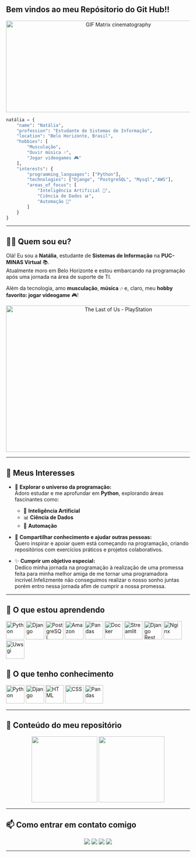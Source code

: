## Bem vindos ao meu Repósitorio do Git Hub!! 
 
<p align="center">
  <img src="https://media.giphy.com/media/sk6yL9EGVeAcE/giphy.gif" alt="GIF Matrix cinematography" width="600" height="250" />
</p>


```python
natália = {
    "name": "Natália",
    "profession": "Estudante de Sistemas de Informação",
    "location": "Belo Horizonte, Brasil",
    "hobbies": [
        "Musculação",
        "Ouvir música 🎶",
        "Jogar videogames 🎮"
    ],
    "interests": {
        "programming_languages": ["Python"],
        "technologies": ["Django", "PostgreSQL", "Mysql","AWS"],
        "areas_of_focus": [
            "Inteligência Artificial 🤖",
            "Ciência de Dados 📊",
            "Automação 🔧"
        ]
    }
}

````


---

## 👩‍💻 Quem sou eu?  
Olá! Eu sou a **Natália**, estudante de **Sistemas de Informação** na **PUC-MINAS Virtual** 📚.  
Atualmente moro em Belo Horizonte e estou embarcando na programação após uma jornada na área de suporte de TI.  

Além da tecnologia, amo **musculação**, **música** 🎶 e, claro, meu **hobby favorito: jogar videogame** 🎮!  

<p align="center">
  <img src="https://media.giphy.com/media/t5upbzp8awDW1IpCXy/giphy.gif" alt="The Last of Us - PlayStation" width="600" height="400" />

</p>



---


## 🌟 **Meus Interesses**  

- 🌱 **Explorar o universo da programação:**  
  Adoro estudar e me aprofundar em **Python**, explorando áreas fascinantes como:  
  - 🧠 **Inteligência Artificial** 
  - 📊 **Ciência de Dados**
  - 🤖 **Automação**

- 🤝 **Compartilhar conhecimento e ajudar outras pessoas:**  
  Quero inspirar e apoiar quem está começando na programação, criando repositórios com exercícios práticos e projetos colaborativos.

- ✨ **Cumprir um objetivo especial:**  
  Dedico minha jornada na programação à realização de uma promessa feita para minha melhor amiga de me tornar uma programadora incrível.Infelizmente não conseguimos realizar o nosso sonho juntas porém entro nessa jornada afim de cumprir a nossa promessa.  

---



## 🚀 O que estou aprendendo  
<p>  
  <img src="https://cdn.jsdelivr.net/gh/devicons/devicon/icons/python/python-original.svg" width="50" height="50" alt="Python"/>  
  <img src="https://cdn.jsdelivr.net/gh/devicons/devicon/icons/django/django-plain.svg" width="50" height="50" alt="Django"/>  
  <img src="https://cdn.jsdelivr.net/gh/devicons/devicon/icons/postgresql/postgresql-original.svg" width="50" height="50" alt="PostgreSQL"/>  
  <img src="https://cdn.jsdelivr.net/gh/devicons/devicon/icons/amazonwebservices/amazonwebservices-original-wordmark.svg" width="50" height="50" alt="Amazon"/>
  <img src="https://cdn.jsdelivr.net/gh/devicons/devicon/icons/pandas/pandas-original-wordmark.svg" width="50" height="50" alt="Pandas"/>
  <img src="https://cdn.jsdelivr.net/gh/devicons/devicon/icons/docker/docker-original-wordmark.svg" width="50" height="50" alt="Docker"/>
  <img src="https://cdn.jsdelivr.net/gh/devicons/devicon/icons/streamlit/streamlit-original-wordmark.svg" width="50" height="50" alt="Streamlit"/>
  <img src="https://cdn.jsdelivr.net/gh/devicons/devicon/icons/djangorest/djangorest-line-wordmark.svg" width="50" height="50" alt="Django Rest"/>
  <img src="https://github.com/devicons/devicon/blob/v2.16.0/icons/nginx/nginx-original.svg" width="50" height="50" alt="Nginx"/>
  <img src="https://github.com/devicons/devicon/blob/v2.16.0/icons/uwsgi/uwsgi-original.svg" width="50" height="50" alt="Uwsgi"/>



  
</p>  


## 🧠 O que tenho conhecimento  
<p>  
  <img src="https://cdn.jsdelivr.net/gh/devicons/devicon/icons/python/python-original.svg" width="50" height="50" alt="Python"/>  
  <img src="https://cdn.jsdelivr.net/gh/devicons/devicon/icons/django/django-plain.svg" width="50" height="50" alt="Django"/>  
  <img src="https://cdn.jsdelivr.net/gh/devicons/devicon/icons/html5/html5-original-wordmark.svg" width="50" height="50" alt="HTML"/>  
  <img src="https://cdn.jsdelivr.net/gh/devicons/devicon/icons/css3/css3-plain.svg" width="50" height="50" alt="CSS"/>
  <img src="https://cdn.jsdelivr.net/gh/devicons/devicon/icons/pandas/pandas-original-wordmark.svg" width="50" height="50" alt="Pandas"/>


  
</p>  

---

## 📂 Conteúdo do meu repositório  
<div align="center">  
  <img height="180em" src="https://github-readme-stats.vercel.app/api/top-langs/?username=nkf-kiefer&layout=compact&langs_count=7&theme=dracula"/>  
  <img height="180em" src="https://github-readme-stats.vercel.app/api?username=nkf-kiefer&show_icons=true&theme=dracula&include_all_commits=true&count_private=true"/>  
</div>  

---

## 📫 Como entrar em contato comigo  
<div align="center">  
  <a href="https://instagram.com/natalia_kieferf" target="_blank"><img src="https://img.shields.io/badge/-Instagram-%23E4405F?style=for-the-badge&logo=instagram&logoColor=white" target="_blank"></a>  
  <a href="https://www.twitch.tv/natalia_kf" target="_blank"><img src="https://img.shields.io/badge/Twitch-9146FF?style=for-the-badge&logo=twitch&logoColor=white" target="_blank"></a>  
  <a href="mailto:contato@nataliakiefer00@gmail.com"><img src="https://img.shields.io/badge/Gmail-D14836?style=for-the-badge&logo=gmail&logoColor=white" target="_blank"></a>  
  <a href="https://www.linkedin.com/in/natália-kiefer-0ab9a4286" target="_blank"><img src="https://img.shields.io/badge/-LinkedIn-%230077B5?style=for-the-badge&logo=linkedin&logoColor=white" target="_blank"></a>  
</div>  

---

